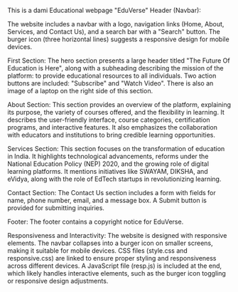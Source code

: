 This is a dami Educational webpage "EduVerse"
Header (Navbar):

The website includes a navbar with a logo, navigation links (Home, About, Services, and Contact Us), and a search bar with a "Search" button. The burger icon (three horizontal lines) suggests a responsive design for mobile devices.

First Section:
The hero section presents a large header titled "The Future Of Education is Here", along with a subheading describing the mission of the platform: to provide educational resources to all individuals.
Two action buttons are included: "Subscribe" and "Watch Video".
There is also an image of a laptop on the right side of this section.

About Section:
This section provides an overview of the platform, explaining its purpose, the variety of courses offered, and the flexibility in learning. It describes the user-friendly interface, course categories, certification programs, and interactive features.
It also emphasizes the collaboration with educators and institutions to bring credible learning opportunities.

Services Section:
This section focuses on the transformation of education in India. It highlights technological advancements, reforms under the National Education Policy (NEP) 2020, and the growing role of digital learning platforms.
It mentions initiatives like SWAYAM, DIKSHA, and eVidya, along with the role of EdTech startups in revolutionizing learning.

Contact Section:
The Contact Us section includes a form with fields for name, phone number, email, and a message box. A Submit button is provided for submitting inquiries.

Footer:
The footer contains a copyright notice for EduVerse.

Responsiveness and Interactivity:
The website is designed with responsive elements. The navbar collapses into a burger icon on smaller screens, making it suitable for mobile devices.
CSS files (style.css and responsive.css) are linked to ensure proper styling and responsiveness across different devices.
A JavaScript file (resp.js) is included at the end, which likely handles interactive elements, such as the burger icon toggling or responsive design adjustments.
